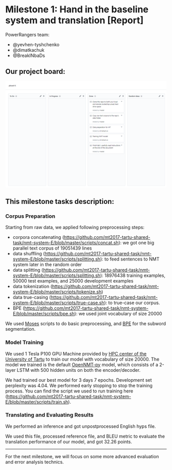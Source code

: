 # Milestone 1: Hand in the baseline system and translation  [Report]
PowerRangers team:
 * @yevhen-tyshchenko
 * @dimatkachuk
 * @BreakINbaDs
 
## Our project board:
![screen1](https://raw.githubusercontent.com/mt2017-tartu-shared-task/nmt-system-E/master/reports/pboard.PNG)

## This milestone tasks description:
### Corpus Preparation
Starting from raw data, we applied following preprocessing steps:
* corpora concatenating (https://github.com/mt2017-tartu-shared-task/nmt-system-E/blob/master/scripts/concat.sh): we got one big parallel text corpus of 19051439 lines 
* data shuffling (https://github.com/mt2017-tartu-shared-task/nmt-system-E/blob/master/scripts/splitting.sh): to feed sentences to NMT system later in the random order  
* data splitting (https://github.com/mt2017-tartu-shared-task/nmt-system-E/blob/master/scripts/splitting.sh): 18976438 training examples, 50000 test examples, and 25000 development examples
* data tokenization (https://github.com/mt2017-tartu-shared-task/nmt-system-E/blob/master/scripts/tokenize.sh)
* data true-casing (https://github.com/mt2017-tartu-shared-task/nmt-system-E/blob/master/scripts/true-case.sh): to true-case our corpus.
* BPE (https://github.com/mt2017-tartu-shared-task/nmt-system-E/blob/master/scripts/bpe.sh): we used joint vocabulary of size 20000

We used [Moses](http://www.statmt.org/moses/) scripts to do basic preprocessing, and [BPE](https://github.com/rsennrich/subword-nmt) for the subword segmentation. 

### Model Training
We used 1 Tesla P100 GPU Machine provided by [HPC center of the University of Tartu](https://www.hpc.ut.ee/en_US/web/guest/home) to train our model with vocabulary of size 20000. The model we trained is the default [OpenNMT-py](https://github.com/OpenNMT/OpenNMT-py) model, which consists of a 2-layer LSTM with 500 hidden units on both the encoder/decoder.

We had trained our best model for 3 days 7 epochs. Development set perplexity was 4.04. We performed early stopping to stop the training process. You can find the script we used to run training here (https://github.com/mt2017-tartu-shared-task/nmt-system-E/blob/master/scripts/train.sh).

### Translating and Evaluating Results
We performed an inference and got unpostprocessed English hyps file. 

We used this file, processed reference file, and BLEU metric to evaluate the translation performance of our model, and got 32.26 points.

_________________________________________________________________________________________________________________
For the next milestone, we will focus on some more advanced evaluation and error analysis technics.    
